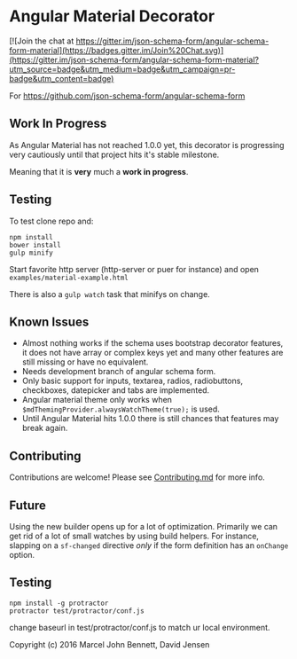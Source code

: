 Angular Material Decorator
==========================

[![Join the chat at https://gitter.im/json-schema-form/angular-schema-form-material](https://badges.gitter.im/Join%20Chat.svg)](https://gitter.im/json-schema-form/angular-schema-form-material?utm_source=badge&utm_medium=badge&utm_campaign=pr-badge&utm_content=badge)

For https://github.com/json-schema-form/angular-schema-form

Work In Progress
----------------
As Angular Material has not reached 1.0.0 yet, this decorator is progressing very cautiously until that project hits it's stable milestone.

Meaning that it is **very** much a **work in progress**.

Testing
------------
To test clone repo and:
```
npm install
bower install
gulp minify
```

Start favorite http server (http-server or puer for instance) and open
`examples/material-example.html`

There is also a `gulp watch` task that minifys on change.

Known Issues
------------
  * Almost nothing works if the schema uses bootstrap decorator features, it does not have array or complex keys yet and many other features are still missing or have no equivalent.
  * Needs development branch of angular schema form.
  * Only basic support for inputs, textarea, radios, radiobuttons, checkboxes, datepicker and tabs are implemented.
  * Angular material theme only works when `$mdThemingProvider.alwaysWatchTheme(true);` is used.
  * Until Angular Material hits 1.0.0 there is still chances that features may break again.

Contributing
------------
Contributions are welcome! Please see [Contributing.md](CONTRIBUTING.md) for more info.

Future
------
Using the new builder opens up for a lot of optimization. Primarily we can get rid of a lot of small
watches by using build helpers. For instance, slapping on a `sf-changed` directive *only* if the
form definition has an `onChange` option.


Testing
-------
```
npm install -g protractor
protractor test/protractor/conf.js
```

change baseurl in test/protractor/conf.js to match ur local environment.

Copyright (c) 2016 Marcel John Bennett, David Jensen
